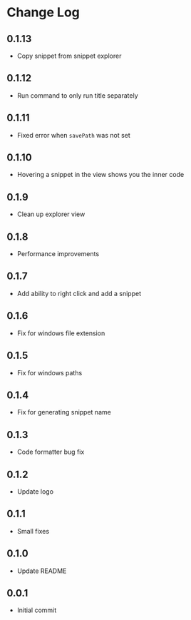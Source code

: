 # Change Log

## 0.1.13

- Copy snippet from snippet explorer

## 0.1.12

- Run command to only run title separately

## 0.1.11

- Fixed error when `savePath` was not set

## 0.1.10

- Hovering a snippet in the view shows you the inner code

## 0.1.9

- Clean up explorer view

## 0.1.8

- Performance improvements

## 0.1.7

- Add ability to right click and add a snippet

## 0.1.6

- Fix for windows file extension

## 0.1.5

- Fix for windows paths

## 0.1.4

- Fix for generating snippet name

## 0.1.3

- Code formatter bug fix

## 0.1.2

- Update logo

## 0.1.1

- Small fixes

## 0.1.0

- Update README

## 0.0.1

- Initial commit
